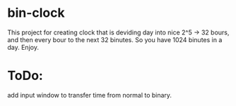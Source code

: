 # bin-clock
This project for creating clock that is deviding day into nice 2^5 -> 32 bours, and then every bour to the next 32 binutes. So you have 1024 binutes in a day. Enjoy.

# ToDo:
add input window to transfer time from normal to binary. 
